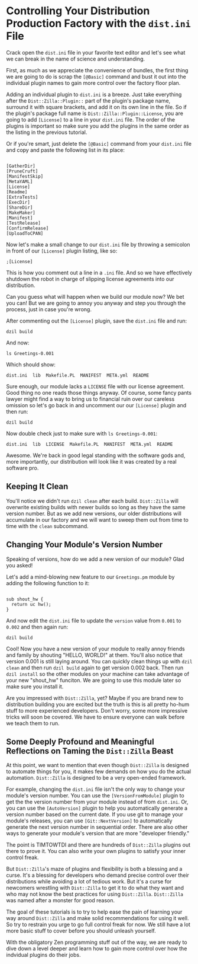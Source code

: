 # Controlling Your Distribution Production Factory with the `dist.ini` File

Crack open the `dist.ini` file in your favorite text editor and let's see what
we can break in the name of science and understanding.

First, as much as we appreciate the convenience of bundles, the first thing we
are going to do is scrap the `[@Basic]` command and bust it out into the
individual plugin names to gain more control over the factory floor plan.

Adding an individual plugin to `dist.ini` is a breeze. Just take everything
after the `Dist::Zilla::Plugin::` part of the plugin's package name, surround it
with square brackets, and add it on its own line in the file. So if the plugin's
package full name is `Dist::Zilla::Plugin::License`, you are going to add
`[License]` to a line in your `dist.ini` file. The order of the plugins is
important so make sure you add the plugins in the same order as the listing in
the previous tutorial.

Or if you're smart, just delete the `[@Basic]` command from your `dist.ini` file
and copy and paste the following list in its place:

```

[GatherDir]
[PruneCruft]
[ManifestSkip]
[MetaYAML]
[License]
[Readme]
[ExtraTests]
[ExecDir]
[ShareDir]
[MakeMaker]
[Manifest]
[TestRelease]
[ConfirmRelease]
[UploadToCPAN]

```

Now let's make a small change to our `dist.ini` file by throwing a semicolon in
front of our `[License]` plugin listing, like so:

`;[License]`

This is how you comment out a line in a `.ini` file. And so we have effectively
shutdown the robot in charge of slipping license agreements into our
distribution.

Can you guess what will happen when we build our module now? We bet you can! But
we are going to annoy you anyway and step you through the process, just in case
you're wrong.

After commenting out the `[License]` plugin, save the `dist.ini` file and run:

`dzil build`

And now:

`ls Greetings-0.001`

Which should show:

`dist.ini  lib  Makefile.PL  MANIFEST  META.yml  README`

Sure enough, our module lacks a `LICENSE` file with our license agreement. Good
thing no one reads those things anyway. Of course, some fancy pants lawyer might
find a way to bring us to financial ruin over our careless omission so let's go
back in and uncomment our our `[License]` plugin and then run:

`dzil build`

Now double check just to make sure with `ls Greetings-0.001`:

`dist.ini  lib  LICENSE  Makefile.PL  MANIFEST  META.yml  README`

Awesome. We're back in good legal standing with the software gods and, more
importantly, our distribution will look like it was created by a real software
pro.

## Keeping It Clean

You'll notice we didn't run `dzil clean` after each build. `Dist::Zilla` will
overwrite existing builds with newer builds so long as they have the same
version number. But as we add new versions, our older distributions will
accumulate in our factory and we will want to sweep them out from time to time
with the `clean` subcommand.

## Changing Your Module's Version Number

Speaking of versions, how do we add a new version of our module? Glad you asked!

Let's add a mind-blowing new feature to our `Greetings.pm` module by adding the
following function to it:

```

sub shout_hw {
  return uc hw();
}

```

And now edit the `dist.ini` file to update the `version` value from `0.001` to
`0.002` and then again run:

`dzil build`

Cool! Now you have a new version of your module to really annoy friends and
family by shouting "HELLO, WORLD!" at them. You'll also notice that version
0.001 is still laying around. You can quickly clean things up with `dzil clean`
and then run `dzil build` again to get version 0.002 back. Then run `dzil
install` so the other modules on your machine can take advantage of your new
"shout_hw" funciton. We are going to use this module later so make sure you
install it.

Are you impressed with `Dist::Zilla`, yet? Maybe if you are brand new
to distribution building you are excited but the truth is this is all pretty
ho-hum stuff to more experienced developers. Don't worry, some more impressive
tricks will soon be covered. We have to ensure everyone can walk before we teach
them to run.

## Some Deeply Profound and Meaningful Reflections on Taming the `Dist::Zilla` Beast

At this point, we want to mention that even though `Dist::Zilla` is designed to
automate things for you, it makes few demands on how you do the actual
automation. `Dist::Zilla` is designed to be a very open-ended framework.

For example, changing the `dist.ini` file isn't the only way to change your
module's version number.  You can use the `[VersionFromModule]` plugin to get
the the version number from your module instead of from `dist.ini`. Or, you can
use the `[AutoVersion]` plugin to help you automatically generate a version
number based on the current date. If you use git to manage your module's
releases, you can use `[Git::NextVersion]` to automatically generate the next
version number in sequential order. There are also other ways to generate your
module's version that are more "developer friendly."

The point is TIMTOWTDI and there are hundreds of `Dist::Zilla` plugins out there
to prove it. You can also write your own plugins to satisfy your inner control
freak.

But `Dist::Zilla`'s maze of plugins and flexibility is both a blessing and a
curse. It's a blessing for developers who demand precise control over their
distributions while avoiding a lot of tedious work. But it's a curse for
newcomers wrestling with `Dist::Zilla` to get it to do what they want and who
may not know the best practices for using `Dist::Zilla`. `Dist::Zilla` was named
after a monster for good reason.

The goal of these tutorials is to try to help ease the pain of learning your way
around `Dist::Zilla` and make solid recommendations for using it well. So try to
restrain you urge to go full control freak for now. We still have a lot more
basic stuff to cover before you should unleash yourself.

With the obligatory Zen programming stuff out of the way, we are ready to
dive down a level deeper and learn how to gain more control over how the
indvidual plugins do their jobs.
